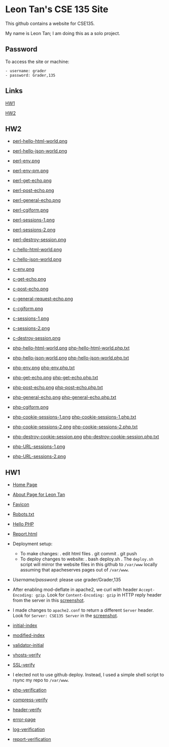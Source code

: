 # Leon Tan's CSE 135 Site

This github contains a website for CSE135.

My name is Leon Tan; I am doing this as a solo project.

## Password

To access the site or machine:

	- username: grader
	- password: Grader,135

## Links

[HW1](#hw1)

[HW2](#hw2)

## HW2
* [perl-hello-html-world.png](http://cse135byleon.site/screenshots.hw2/perl-hello-html-world.png)
* [perl-hello-json-world.png](http://cse135byleon.site/screenshots.hw2/perl-hello-json-world.png)
* [perl-env.png](http://cse135byleon.site/screenshots.hw2/perl-env.png)
* [perl-env-pm.png](http://cse135byleon.site/screenshots.hw2/perl-env-pm.png)
* [perl-get-echo.png](http://cse135byleon.site/screenshots.hw2/perl-get-echo.png)
* [perl-post-echo.png](http://cse135byleon.site/screenshots.hw2/perl-post-echo.png)
* [perl-general-echo.png](http://cse135byleon.site/screenshots.hw2/perl-general-echo.png)
* [perl-cgiform.png](http://cse135byleon.site/screenshots.hw2/perl-cgiform.png)
* [perl-sessions-1.png](http://cse135byleon.site/screenshots.hw2/perl-sessions-1.png)
* [perl-sessions-2.png](http://cse135byleon.site/screenshots.hw2/perl-sessions-2.png)
* [perl-destroy-session.png](http://cse135byleon.site/screenshots.hw2/perl-destroy-session.png)

* [c-hello-html-world.png](http://cse135byleon.site/screenshots.hw2/c-hello-html-world.png)
* [c-hello-json-world.png](http://cse135byleon.site/screenshots.hw2/c-hello-json-world.png)
* [c-env.png](http://cse135byleon.site/screenshots.hw2/c-env.png)
* [c-get-echo.png](http://cse135byleon.site/screenshots.hw2/c-get-echo.png)
* [c-post-echo.png](http://cse135byleon.site/screenshots.hw2/c-post-echo.png)
* [c-general-request-echo.png](http://cse135byleon.site/screenshots.hw2/c-general-request-echo.png)
* [c-cgiform.png](http://cse135byleon.site/screenshots.hw2/c-cgiform.png)
* [c-sessions-1.png](http://cse135byleon.site/screenshots.hw2/c-sessions-1.png)
* [c-sessions-2.png](http://cse135byleon.site/screenshots.hw2/c-sessions-2.png)
* [c-destroy-session.png](http://cse135byleon.site/screenshots.hw2/c-destroy-session.png)

* [php-hello-html-world.png](http://cse135byleon.site/screenshots.hw2/php-hello-html-world.png)
  [php-hello-html-world.php.txt](http:/cse135byleon.site/src/php-hello-html-world.php.txt)
* [php-hello-json-world.png](http://cse135byleon.site/screenshots.hw2/php-hello-json-world.png)
  [php-hello-json-world.php.txt](http:/cse135byleon.site/src/php-hello-json-world.php.txt)
* [php-env.png](http://cse135byleon.site/screenshots.hw2/php-env.png)
  [php-env.php.txt](http:/cse135byleon.site/src/php-env.php.txt)
* [php-get-echo.png](http://cse135byleon.site/screenshots.hw2/php-get-echo.png)
  [php-get-echo.php.txt](http:/cse135byleon.site/src/php-get-echo.php.txt)
* [php-post-echo.png](http://cse135byleon.site/screenshots.hw2/php-post-echo.png)
  [php-post-echo.php.txt](http:/cse135byleon.site/src/php-post-echo.php.txt)
* [php-general-echo.png](http://cse135byleon.site/screenshots.hw2/php-general-echo.png)
  [php-general-echo.php.txt](http:/cse135byleon.site/src/php-general-echo.php.txt)
* [php-cgiform.png](http://cse135byleon.site/screenshots.hw2/php-cgiform.png)
* [php-cookie-sessions-1.png](http://cse135byleon.site/screenshots.hw2/php-cookie-sessions-1.png)
  [php-cookie-sessions-1.php.txt](http:/cse135byleon.site/src/php-cookie-sessions-1.php.txt)
* [php-cookie-sessions-2.png](http://cse135byleon.site/screenshots.hw2/php-cookie-sessions-2.png)
  [php-cookie-sessions-2.php.txt](http:/cse135byleon.site/src/php-cookie-sessions-2.php.txt)
* [php-destroy-cookie-session.png](http://cse135byleon.site/screenshots.hw2/php-destroy-cookie-session.png)
  [php-destroy-cookie-session.php.txt](http:/cse135byleon.site/src/php-destroy-cookie-session.php.txt)
* [php-URL-sessions-1.png](http:/cse135byleon.site/src/php-URL-sessions-1.php.txt)
* [php-URL-sessions-2.png](http:/cse135byleon.site/src/php-URL-sessions-2.php.txt)



## HW1

* [Home Page](http://cse135byleon.site/)

* [About Page for Leon Tan](http://cse135byleon/members/leontan.html)

* [Favicon](http://cse135byleon.site/favicon.ico)

* [Robots.txt](http://cse135byleon.site/rebots.txt)

* [Hello PHP](http://cse135byleon.site/hello.php)

* [Report.html](http://cse135byleon.site/report.html)

* Deployment setup:
   - To make changes:
       . edit html files
       . git commit
       . git push
   - To deploy changes to website:
       . bash deploy.sh
       . The `deploy.sh` script will mirror the website files in this
         github to `/var/www` locally assuming that apacheserves pages
	 out of `/var/www`.

* *Username/password*: please use grader/Grader,135

* After enabling mod-deflate in apache2, we curl with header
   `Accept-Encoding: gzip`. Look for `Content-Encoding: gzip` in HTTP
   reply header from the server in this
   [screenshot](http://cse135byleon.site/screenshots.hw1/compression-verify.png).

* I made changes to `apache2.conf` to return a different `Server`
   header.  Look for `Server: CSE135 Server` in the
   [screenshot](http://cse135byleon.site/screenshots.hw1/header-verify.png).

* [initial-index](http://cse135byleon.site/screenshots.hw1/initial-index.jpg)

* [modified-index](http://cse135byleon.site/screenshots.hw1/modified-index.png)

* [validator-initial](http://cse135byleon.site/screenshots.hw1/validator-initial.png)

* [vhosts-verify](http://cse135byleon.site/screenshots.hw1/vhosts-verify.png)

* [SSL-verify](http://cse135byleon.site/screenshots.hw1/SSL-verify.png)

* I elected not to use github deploy. Instead, I used a simple shell script to rsync
    my repo to `/var/www`.

* [php-verification](http://cse135byleon.site/screenshots.hw1/php-verification.jpg)

* [compress-verify](http://cse135byleon.site/screenshots.hw1/compress-verify.png)

* [header-verify](http://cse135byleon.site/screenshots.hw1/header-verify.png)

* [error-page](http://cse135byleon.site/screenshots.hw1/error-page.png)

* [log-verification](http://cse135byleon.site/screenshots.hw1/log-verification.png)

* [report-verification](http://cse135byleon.site/screenshots.hw1/report-verification.png)
